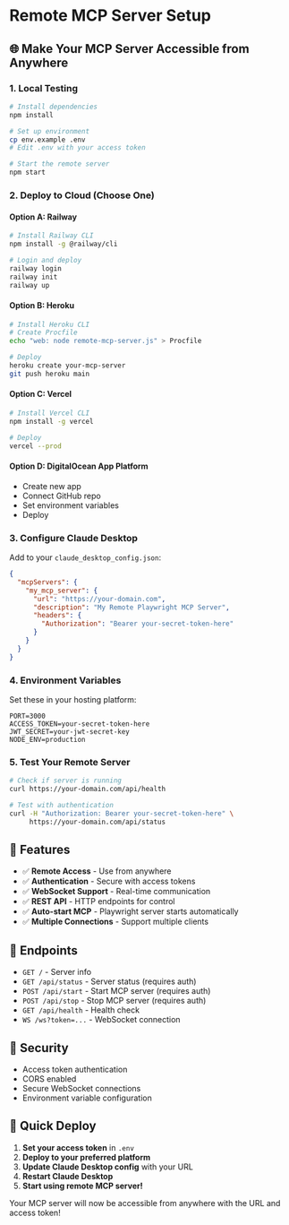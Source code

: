 # Remote MCP Server Setup

## 🌐 Make Your MCP Server Accessible from Anywhere

### 1. **Local Testing**
```bash
# Install dependencies
npm install

# Set up environment
cp env.example .env
# Edit .env with your access token

# Start the remote server
npm start
```

### 2. **Deploy to Cloud (Choose One)**

#### Option A: Railway
```bash
# Install Railway CLI
npm install -g @railway/cli

# Login and deploy
railway login
railway init
railway up
```

#### Option B: Heroku
```bash
# Install Heroku CLI
# Create Procfile
echo "web: node remote-mcp-server.js" > Procfile

# Deploy
heroku create your-mcp-server
git push heroku main
```

#### Option C: Vercel
```bash
# Install Vercel CLI
npm install -g vercel

# Deploy
vercel --prod
```

#### Option D: DigitalOcean App Platform
- Create new app
- Connect GitHub repo
- Set environment variables
- Deploy

### 3. **Configure Claude Desktop**

Add to your `claude_desktop_config.json`:

```json
{
  "mcpServers": {
    "my_mcp_server": {
      "url": "https://your-domain.com",
      "description": "My Remote Playwright MCP Server",
      "headers": {
        "Authorization": "Bearer your-secret-token-here"
      }
    }
  }
}
```

### 4. **Environment Variables**

Set these in your hosting platform:

```
PORT=3000
ACCESS_TOKEN=your-secret-token-here
JWT_SECRET=your-jwt-secret-key
NODE_ENV=production
```

### 5. **Test Your Remote Server**

```bash
# Check if server is running
curl https://your-domain.com/api/health

# Test with authentication
curl -H "Authorization: Bearer your-secret-token-here" \
     https://your-domain.com/api/status
```

## 🔧 Features

- ✅ **Remote Access** - Use from anywhere
- ✅ **Authentication** - Secure with access tokens
- ✅ **WebSocket Support** - Real-time communication
- ✅ **REST API** - HTTP endpoints for control
- ✅ **Auto-start MCP** - Playwright server starts automatically
- ✅ **Multiple Connections** - Support multiple clients

## 📡 Endpoints

- `GET /` - Server info
- `GET /api/status` - Server status (requires auth)
- `POST /api/start` - Start MCP server (requires auth)
- `POST /api/stop` - Stop MCP server (requires auth)
- `GET /api/health` - Health check
- `WS /ws?token=...` - WebSocket connection

## 🔐 Security

- Access token authentication
- CORS enabled
- Secure WebSocket connections
- Environment variable configuration

## 🚀 Quick Deploy

1. **Set your access token** in `.env`
2. **Deploy to your preferred platform**
3. **Update Claude Desktop config** with your URL
4. **Restart Claude Desktop**
5. **Start using remote MCP server!**

Your MCP server will now be accessible from anywhere with the URL and access token!
